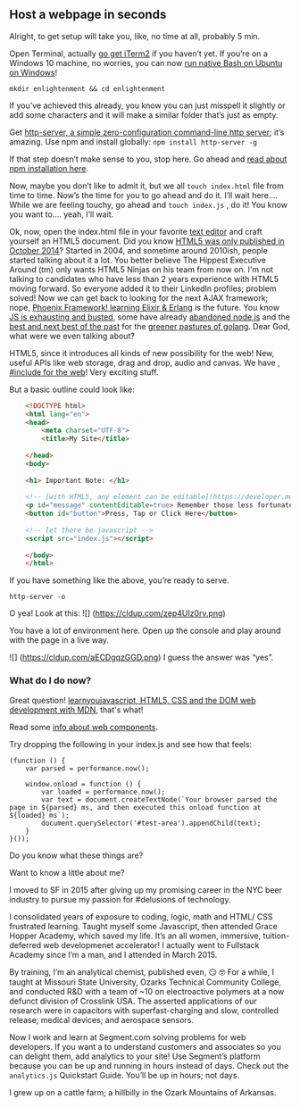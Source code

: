 ## Host a webpage in seconds

<!--Alternate Titles-->
<!--Get your web dev sandbox up in seconds-->
<!--Test your web page “in the real world”-->

Alright, to get setup will take you, like, no time at all, probably 5 min.

Open Terminal, actually [go get iTerm2](https://www.iterm2.com/index.html) if you haven’t yet. If you’re on a Windows 10 machine, no worries, you can now [run native Bash on Ubuntu on Windows](https://blogs.windows.com/buildingapps/2016/03/30/run-bash-on-ubuntu-on-windows/)!

`mkdir enlightenment && cd enlightenment` 

If you’ve achieved this already, you know you can just misspell it slightly or add some characters and it will make a similar folder that’s just as empty.

Get [http-server, a simple zero-configuration command-line http server](https://github.com/indexzero/http-server); it’s amazing.
Use npm and install globally:
`npm install http-server -g` 

If that step doesn’t make sense to you, stop here. Go ahead and [read about npm installation here](http://blog.npmjs.org/post/85484771375/how-to-install-npm).

Now, maybe you don’t like to admit it, but we all `touch index.html`  file from time to time. Now’s the time for you to go ahead and do it. I’ll wait here….
While we are feeling touchy, go ahead and `touch index.js` , do it! You know you want to.... yeah, I’ll wait.

Ok, now, open the index.html file in your favorite [text editor](https://en.wikipedia.org/wiki/Text_editor) and craft yourself an HTML5 document. 
Did you know [HTML5 was only published in October 2014](https://en.wikipedia.org/wiki/HTML5)? Started in 2004, and sometime around 2010ish, people started talking about it a lot.
You better believe The Hippest Executive Around (tm) only wants HTML5 Ninjas on his team from now on. I'm not talking to candidates who have less than 2 years experience with HTML5 moving forward.
So everyone added it to their LinkedIn profiles; problem solved! Now we can get back to looking for the next AJAX framework; nope, [Phoenix Framework! learning Elixir & Erlang](http://www.phoenixframework.org/docs/learning-elixir-and-erlang) is the future. You know [JS is exhausting and busted](https://segment.com/blog/the-deep-roots-of-js-fatigue/), some have already [abandoned node.js](https://medium.com/@tjholowaychuk/farewell-node-js-4ba9e7f3e52b#.b22ao4r2t) and the [best and next best of the past](https://www.toptal.com/scala/why-should-i-learn-scala) for the [greener pastures of golang](http://jimplush.com/talk/2015/12/19/moving-a-team-from-scala-to-golang/). Dear God, what were we even talking about?

HTML5, since it introduces all kinds of new possibility for the web! New, useful APIs like web storage, drag and drop, audio and canvas. We have <import>, [\#include for the web](http://www.html5rocks.com/en/tutorials/webcomponents/imports/)! Very exciting stuff.

But a basic outline could look like:

```html
    <!DOCTYPE html>
    <html lang="en">
    <head>
        <meta charset="UTF-8">
        <title>My Site</title>
    
    </head>
    <body>
    
    <h1> Important Note: </h1>
    
    <!-- [with HTML5, any element can be editable](https://developer.mozilla.org/en-US/docs/Web/Guide/HTML/Content_Editable), whaaaaa?! :hearteyes: -->
    <p id="message" contentEditable=true> Remember those less fortunate than you.</p>
    <button id="button">Press, Tap or Click Here</button>
    
    <!-- let there be javascript -->
    <script src="index.js"></script>
    
    </body>
    </html>
```

If you have something like the above, you’re ready to serve.

`http-server -o`

O yea! Look at this:
![] (https://cldup.com/zep4UIz0rv.png)

You have a lot of environment here. Open up the console and play around with the page in a live way.

![] (https://cldup.com/aECDgqzGGD.png)
I guess the answer was “yes”.

### What do I do now?
Great question! [learnyoujavascript, HTML5, CSS and the DOM web development with MDN](https://developer.mozilla.org/en-US/docs/Web), that's what!

Read some [info about web components](http://webcomponents.org/).

Try dropping the following in your index.js and see how that feels:

```
(function () {
    var parsed = performance.now();

    window.onload = function () {
        var loaded = performance.now();
        var text = document.createTextNode(`Your browser parsed the page in ${parsed} ms, and then executed this onload function at ${loaded} ms`);
        document.querySelector('#test-area').appendChild(text);
    }
}());
```

Do you know what these things are?

Want to know a little about me?

I moved to SF in 2015 after giving up my promising career in the NYC beer industry to pursue my passion for #delusions of technology.

I consolidated years of exposure to coding, logic, math and HTML/ CSS frustrated learning. Taught myself some Javascript, then attended Grace Hopper Academy, which saved my life. 
It’s an all women, immersive, tuition-deferred web developmenet accelerator! I actually went to Fullstack Academy since I’m a man, and I attended in March 2015.

By training, I’m an analytical chemist, published even, 😏 🤓 
For a while, I taught at Missouri State University, Ozarks Technical Community College, and conducted R&D with a team of ~10 on electroactive polymers at a now defunct division of Crosslink USA. The asserted applications of our research were in capacitors with superfast-charging and slow, controlled release; medical devices; and aerospace sensors. 

Now I work and learn at Segment.com solving problems for web developers. If you want a to understand customers and associates so you can delight them, add analytics to your site! 
Use Segment’s platform because you can be up and running in hours instead of days. Check out the `analytics.js` Quickstart Guide. You’ll be up in hours; not days.

I grew up on a cattle farm; a hillbilly in the Ozark Mountains of Arkansas.
